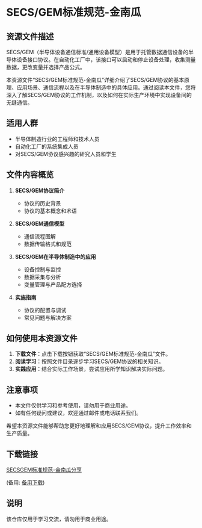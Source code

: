 # SECS/GEM标准规范-金南瓜

## 资源文件描述

SECS/GEM（半导体设备通信标准/通用设备模型）是用于托管数据通信设备的半导体设备接口协议。在自动化工厂中，该接口可以启动和停止设备处理，收集测量数据，更改变量并选择产品公式。

本资源文件“SECS/GEM标准规范-金南瓜”详细介绍了SECS/GEM协议的基本原理、应用场景、通信流程以及在半导体制造中的具体应用。通过阅读本文件，您将深入了解SECS/GEM协议的工作机制，以及如何在实际生产环境中实现设备间的无缝通信。

## 适用人群

- 半导体制造行业的工程师和技术人员
- 自动化工厂的系统集成人员
- 对SECS/GEM协议感兴趣的研究人员和学生

## 文件内容概览

1. **SECS/GEM协议简介**
   - 协议的历史背景
   - 协议的基本概念和术语

2. **SECS/GEM通信模型**
   - 通信流程图解
   - 数据传输格式和规范

3. **SECS/GEM在半导体制造中的应用**
   - 设备控制与监控
   - 数据采集与分析
   - 变量管理与产品配方选择

4. **实施指南**
   - 协议的配置与调试
   - 常见问题与解决方案

## 如何使用本资源文件

1. **下载文件**：点击下载按钮获取“SECS/GEM标准规范-金南瓜”文件。
2. **阅读学习**：按照文件目录逐步学习SECS/GEM协议的相关知识。
3. **实践应用**：结合实际工作场景，尝试应用所学知识解决实际问题。

## 注意事项

- 本文件仅供学习和参考使用，请勿用于商业用途。
- 如有任何疑问或建议，欢迎通过邮件或电话联系我们。

希望本资源文件能够帮助您更好地理解和应用SECS/GEM协议，提升工作效率和生产质量。

## 下载链接
[SECSGEM标准规范-金南瓜分享](https://pan.quark.cn/s/087016f45783) 

(备用: [备用下载](https://pan.baidu.com/s/15BskSfuewWlpq8O4vnlZPQ?pwd=1234))

## 说明

该仓库仅用于学习交流，请勿用于商业用途。
